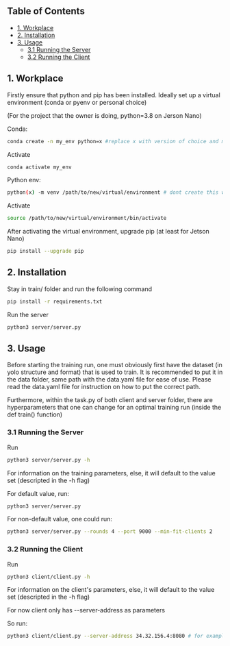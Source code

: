 ## Table of Contents

- [1. Workplace](#1-workplace)
- [2. Installation](#2-installation)
- [3. Usage](#3-usage)
  - [3.1 Running the Server](#31-running-the-server)
  - [3.2 Running the Client](#32-running-the-client)


## 1. Workplace

Firstly ensure that python and pip has been installed. 
Ideally set up a virtual environment (conda or pyenv or personal choice)

(For the project that the owner is doing, python=3.8 on Jerson Nano)

Conda:
```bash
conda create -n my_env python=x #replace x with version of choice and my_env with name name of choice
```
Activate
```bash
conda activate my_env
```

Python env:
```bash
python(x) -m venv /path/to/new/virtual/environment # dont create this within the git repo and replace (x) with wanted version
```
Activate
```bash
source /path/to/new/virtual/environment/bin/activate
```

After activating the virtual environment, upgrade pip (at least for Jetson Nano)
```bash
pip install --upgrade pip
```

## 2. Installation
Stay in train/ folder and run the following command

```bash
pip install -r requirements.txt
```

Run the server 

```bash
python3 server/server.py
```

## 3. Usage

Before starting the training run, one must obviously first have the dataset (in yolo structure and format) that is used to train. It is recommended to put it in the data folder, same path with the data.yaml file for ease of use. 
Please read the data.yaml file for instruction on how to put the correct path.

Furthermore, within the task.py of both client and server folder, there are hyperparameters that one can change for an optimal training run (inside the def train() function)

### 3.1 Running the Server

Run 

```bash
python3 server/server.py -h 
```
For information on the training parameters, else, it will default to the value set (descripted in the -h flag)

For default value, run:
```bash
python3 server/server.py 
```

For non-default value, one could run:
```bash
python3 server/server.py --rounds 4 --port 9000 --min-fit-clients 2  
```
### 3.2 Running the Client
Run 

```bash
python3 client/client.py -h 
```
For information on the client's parameters, else, it will default to the value set (descripted in the -h flag)

For now client only has --server-address as parameters

So run:
 ```bash
python3 client/client.py --server-address 34.32.156.4:8080 # for example
```



